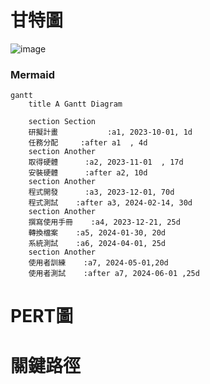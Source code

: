 # 甘特圖
![image](https://github.com/ayaka116/C110118116/assets/145322555/547189ac-344e-43c4-bdd0-a24e2add8e81)
### Mermaid
```mermaid
gantt
    title A Gantt Diagram

    section Section
    研擬計畫           :a1, 2023-10-01, 1d
    任務分配     :after a1  , 4d
    section Another
    取得硬體      :a2, 2023-11-01  , 17d
    安裝硬體      :after a2, 10d
    section Another
    程式開發      :a3, 2023-12-01, 70d
    程式測試    :after a3, 2024-02-14, 30d
    section Another
    撰寫使用手冊    :a4, 2023-12-21, 25d
    轉換檔案    :a5, 2024-01-30, 20d
    系統測試    :a6, 2024-04-01, 25d
    section Another
    使用者訓練    :a7, 2024-05-01,20d
    使用者測試    :after a7, 2024-06-01 ,25d

```


# PERT圖


# 關鍵路徑
